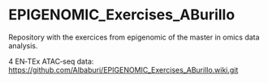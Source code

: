 # EPIGENOMIC_Exercises_ABurillo
Repository with the exercices from epigenomic of the master in omics data analysis.

4 EN‐TEx ATAC‐seq data:
https://github.com/Albaburi/EPIGENOMIC_Exercises_ABurillo.wiki.git
